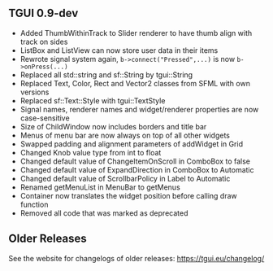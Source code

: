TGUI 0.9-dev
------------

- Added ThumbWithinTrack to Slider renderer to have thumb align with track on sides
- ListBox and ListView can now store user data in their items
- Rewrote signal system again, `b->connect("Pressed",...)` is now `b->onPress(...)`
- Replaced all std::string and sf::String by tgui::String
- Replaced Text, Color, Rect and Vector2 classes from SFML with own versions
- Replaced sf::Text::Style with tgui::TextStyle
- Signal names, renderer names and widget/renderer properties are now case-sensitive
- Size of ChildWindow now includes borders and title bar
- Menus of menu bar are now always on top of all other widgets
- Swapped padding and alignment parameters of addWidget in Grid
- Changed Knob value type from int to float
- Changed default value of ChangeItemOnScroll in ComboBox to false
- Changed default value of ExpandDirection in ComboBox to Automatic
- Changed default value of ScrollbarPolicy in Label to Automatic
- Renamed getMenuList in MenuBar to getMenus
- Container now translates the widget position before calling draw function
- Removed all code that was marked as deprecated


Older Releases
--------------

See the website for changelogs of older releases: https://tgui.eu/changelog/


